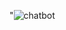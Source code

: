 "![chatbot](https://github.com/shanjida17/Thesis/assets/50773063/23a95672-1106-4126-95a0-aa00a33a2587)
